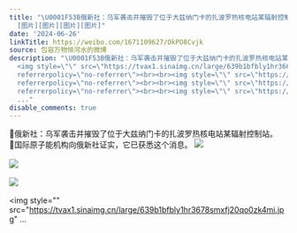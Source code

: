```yaml
---
title: "\U0001F53B俄新社：乌军袭击并摧毁了位于大兹纳门卡的扎波罗热核电站某辐射控制站。\U0001F53B国际原子能机构向俄新社证实，它已获悉这个消息。
  [图片][图片][图片][图片]"
date: '2024-06-26'
linkTitle: https://weibo.com/1671109627/OkPO8Cvjk
source: 包容万物恒河水的微博
description: "\U0001F53B俄新社：乌军袭击并摧毁了位于大兹纳门卡的扎波罗热核电站某辐射控制站。<br>\U0001F53B国际原子能机构向俄新社证实，它已获悉这个消息。
  <img style=\"\" src=\"https://tvax1.sinaimg.cn/large/639b1bfbly1hr366y2l94j20zk0qs7lq.jpg\"
  referrerpolicy=\"no-referrer\"><br><br><img style=\"\" src=\"https://tvax2.sinaimg.cn/large/639b1bfbly1hr3673i26zj20qo0zkhca.jpg\"
  referrerpolicy=\"no-referrer\"><br><br><img style=\"\" src=\"https://tvax1.sinaimg.cn/large/639b1bfbly1hr367665uij20qo0zktn3.jpg\"
  referrerpolicy=\"no-referrer\"><br><br><img style=\"\" src=\"https://tvax1.sinaimg.cn/large/639b1bfbly1hr3678smxfj20qo0zk4mi.jpg\"
  ..."
disable_comments: true
---
```

🔻俄新社：乌军袭击并摧毁了位于大兹纳门卡的扎波罗热核电站某辐射控制站。<br>🔻国际原子能机构向俄新社证实，它已获悉这个消息。 <img style="" src="https://tvax1.sinaimg.cn/large/639b1bfbly1hr366y2l94j20zk0qs7lq.jpg" referrerpolicy="no-referrer"><br><br><img style="" src="https://tvax2.sinaimg.cn/large/639b1bfbly1hr3673i26zj20qo0zkhca.jpg" referrerpolicy="no-referrer"><br><br><img style="" src="https://tvax1.sinaimg.cn/large/639b1bfbly1hr367665uij20qo0zktn3.jpg" referrerpolicy="no-referrer"><br><br><img style="" src="https://tvax1.sinaimg.cn/large/639b1bfbly1hr3678smxfj20qo0zk4mi.jpg" ...